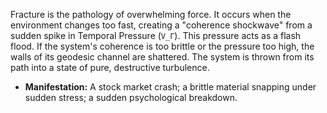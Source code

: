 Fracture is the pathology of overwhelming force. It occurs when the environment changes too fast, creating a "coherence shockwave" from a sudden spike in Temporal Pressure (`V_Γ`). This pressure acts as a flash flood. If the system's coherence is too brittle or the pressure too high, the walls of its geodesic channel are shattered. The system is thrown from its path into a state of pure, destructive turbulence.
*   **Manifestation:** A stock market crash; a brittle material snapping under sudden stress; a sudden psychological breakdown.
